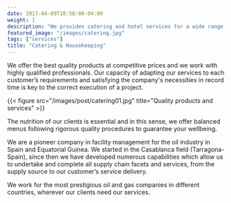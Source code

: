 ```yaml
---
date: 2017-04-09T10:58:08-04:00
weight: 1
description: "We provides catering and hotel services for a wide range of sectors in different places around the world."
featured_image: "/images/catering.jpg"
tags: ["services"]
title: "Catering & Housekeeping"
---
```


We offer the best quality products at competitive prices and we work with highly qualified professionals. Our capacity of adapting our services to each customer’s requirements and satisfying the company's necessities in record time is key to the correct execution of a project.

{{< figure src="/images/post/catering01.jpg" title="Quality products and services" >}}

The nutrition of our clients is essential and in this sense, we offer balanced menus following rigorous quality procedures to guarantee your wellbeing.

We are a pioneer company in facility management for the oil industry in Spain and Equatorial Guinea. We started in the Casablanca field
(Tarragona-Spain), since then we have developed numerous capabilities which allow us to undertake and complete all supply chain facets
and services, from the supply source to our customer’s service delivery.

We work for the most prestigious oil and gas companies in different countries, wherever our clients need our services.